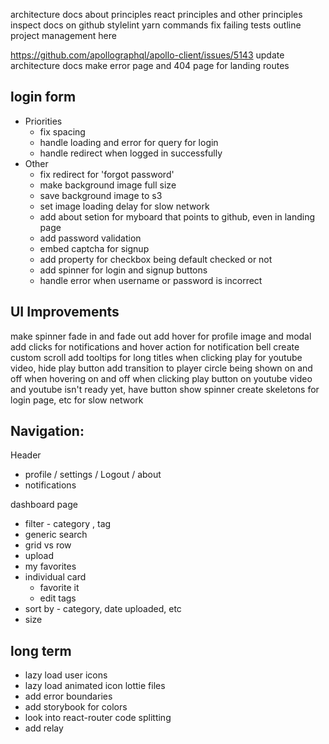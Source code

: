 architecture docs about principles
react principles and other principles
inspect docs on github
stylelint
yarn commands
fix failing tests
outline project management here

https://github.com/apollographql/apollo-client/issues/5143
update architecture docs
make error page and 404 page for landing routes

## login form
* Priorities
  * fix spacing 
  * handle loading and error for query for login
  * handle redirect when logged in successfully
* Other
  * fix redirect for 'forgot password'
  * make background image full size
  * save background image to s3
  * set image loading delay for slow network
  * add about setion for myboard that points to github, even in landing page
  * add password validation
  * embed captcha for signup
  * add property for checkbox being default checked or not
  * add spinner for login and signup buttons
  * handle error when username or password is incorrect

## UI Improvements
make spinner fade in and fade out
add hover for profile image and modal
add clicks for notifications and hover action for notification bell
create custom scroll
add tooltips for long titles
when clicking play for youtube video, hide play button
add transition to player circle being shown on and off when hovering on and off
when clicking play button on youtube video and youtube isn't ready yet, have button show spinner
create skeletons for login page, etc for slow network

## Navigation:

Header
* profile / settings / Logout / about
* notifications

dashboard page
* filter - category , tag
* generic search
* grid vs row
* upload
* my favorites
* individual card
  - favorite it
  - edit tags
* sort by - category, date uploaded, etc
* size

## long term
- lazy load user icons
- lazy load animated icon lottie files
- add error boundaries
- add storybook for colors
- look into react-router code splitting
- add relay
